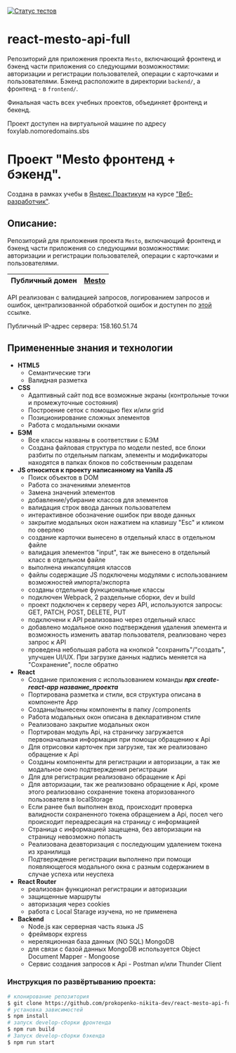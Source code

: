 [![Статус тестов](../../actions/workflows/tests.yml/badge.svg)](../../actions/workflows/tests.yml)

# react-mesto-api-full
Репозиторий для приложения проекта `Mesto`, включающий фронтенд и бэкенд части приложения со следующими возможностями: авторизации и регистрации пользователей, операции с карточками и пользователями. Бэкенд расположите в директории `backend/`, а фронтенд - в `frontend/`. 
  
Финальная часть всех учебных проектов, объединяет фронтенд и бекенд.

Проект доступен на виртуальной машине по адресу foxylab.nomoredomains.sbs 

# Проект "Mesto фронтенд + бэкенд". 
Создана в рамках учебы в [Яндекс.Практикум](https://praktikum.yandex.ru/) на курсе ["Веб-разработчик"](https://praktikum.yandex.ru/web/).

## Описание:

Репозиторий для приложения проекта `Mesto`, включающий фронтенд и бэкенд части приложения со следующими возможностями: авторизации и регистрации пользователей, операции с карточками и пользователями.

| **Публичный домен** | [Mesto](https://domainname.nikitapro.nomoreparties.co) |
| ----------------- | -------------------------------------------------------------------- |

API реализован с валидацией запросов, логированием запросов и ошибок, централизованной обработкой ошибок и доступен по [этой](api.domainname.nikitapro.nomoreparties.co) ссылке.

Публичный IP-адрес сервера: 158.160.51.74

## Примененные знания и технологии
- **HTML5**
  - Семантические тэги
  - Валидная разметка
- **CSS**
  - Адаптивный сайт под все возможные экраны (контрольные точки и промежуточные состояния)
  - Построение сеток с помощью flex и/или grid
  - Позиционирование сложных элементов
  - Работа с модальными окнами
- **БЭМ**
  - Все классы названы в соответствии с БЭМ
  - Создана файловая структура по модели nested, все блоки разбиты по отдельным папкам, элементы и модификаторы находятся в папках блоков по собственным разделам
- **JS относится к проекту написанному на Vanila JS** 
  - Поиск объектов в DOM
  - Работа со значениями элементов
  - Замена значений элементов
  - добавление/убирание классов для элементов
  - валидация строк ввода данных пользователем
  - интерактивное обозначение ошибок при вводе данных
  - закрытие модальных окон нажатием на клавишу "Esc" и кликом по оверлею
  - создание карточки вынесено в отдельный класс в отдельном файле
  - валидация элементов "input", так же вынесено в отдельный класс в отдельном файле
  - выполнена инкапсуляция классов
  - файлы содержащие JS подключены модулями с использованием возможностей импорта/экспорта
  - созданы отдельные функциональные классы
  - подключен Webpack, 2 раздельные сборки, dev и build
  - проект подключен к серверу через API, используются запросы: GET, PATCH, POST, DELETE, PUT
  - подключени к API реализовано через отдельный класс
  - добавлено модальное окно подтверждения удаления элемента и возможность изменить аватар пользователя, реализовано через запрос к API
  - проведена небольшая работа на кнопкой "сохранить"/"создать", улучшен UI/UX. При загрузке данных надпись меняется на "Сохранение", после обратно
- **React** 
  - Создание приложения с использованием команды ***npx create-react-app название_проекта***
  - Портирована разметка и стили, вся структура описана в компоненте App
  - Созданы/вынесены компоненты в папку /components
  - Работа модальных окон описана в декларативном стиле
  - Реализовано закрытие модальных окон
  - Портирован модуль Api, на страничку загружается первоначальная информация при помощи обращению к Api
  - Для отрисовки карточек при загрузке, так же реализовано обращение к Api
  - Созданы компоненты для регистрации и авторизации, а так же модальное окно подтверждения регистрации
  - Для для регистрации реализовано обращение к Api
  - Для авторизации, так же реализовано обращение к Api, кроме этого реализовано сохранение токена аторизованного пользователя в localStorage
  - Если ранее был выполнен вход, происходит проверка валидности сохраненного токена обращением а Api, посел чего происходит переадресация на страницу с информацией
  - Страница с информацией защещена, без авторизации на страницу невозможно попасть
  - Реализована деавторизация с последующим удалением токена из хранилища
  - Подтверждение регистрации выполнено при помощи появляющегося модального окна с разным содержанием в случае успеха или неуспеха
- **React Router** 
  - реализован функционал  регистрации и авторизации
  - защищенные маршруты
  - авторизация через cookies
  - работа с Local Starage изучена, но не применена
- **Backend** 
  - Node.js как серверная часть языка JS
  - фреймворк express
  - нереляционная база данных (NO SQL) MongoDB
  - для связи с базой данных MongoDB используется Object Document Mapper - Mongoose
  - Сервис создания запросов к Api - Postman и/или Thunder Client 


### Инструкция по развёртыванию проекта:
```bash
# клонирование репозитория
$ git clone https://github.com/prokopenko-nikita-dev/react-mesto-api-full-gha
# установка зависимостей
$ npm install
# запуск develop-сборки фронтенда
$ npm run build
# Запуск develop-сборки бэкенда
$ npm run start
```
